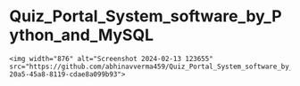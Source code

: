 # Quiz_Portal_System_software_by_Python_and_MySQL


     
    <img width="876" alt="Screenshot 2024-02-13 123655" src="https://github.com/abhinavverma459/Quiz_Portal_System_software_by_Python_and_MySQL/assets/140261892/c4a9a080-20a5-45a8-8119-cdae8a099b93">

